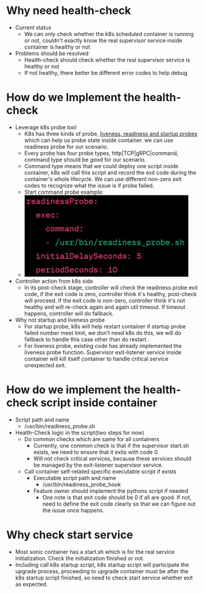 # Why need health-check
- Current status
    - We can only check whether the k8s scheduled container is running or not, couldn't exactly know the real supervisor service inside container is healthy or not
- Problems should be resolved
    - Health-check should check whether the real supervisor service is healthy or not
    - If not healthy, there better be different error codes to help debug

# How do we Implement the health-check 
- Leverage k8s probe tool
    - K8s has three kinds of probe, [liveness, readiness and startup probes](https://kubernetes.io/docs/tasks/configure-pod-container/configure-liveness-readiness-startup-probes/#define-startup-probes) which can help us probe state inside container. we can use readiness probe for our scenario.
    - Every probe has four probe types, http|TCP|gRPC|command, command type should be good for our scenario.
    - Command type means that we could deploy one script inside container, k8s will call this script and record the exit code during the container's whole lifecycle. We can use different non-zero exit codes to recognize what the issue is if probe failed.
    - Start command probe example:
    - ![](startup_probe.jpg)
- Controller action from k8s side
    - In its post-check stage, controller will check the readiness probe exit code, if the exit code is zero, controller think it's healthy, post-check will proceed. If the exit code is non-zero, controller think it's not healthy and will re-check again and again util timeout. If timeout happens, controller will do fallback.
- Why not startup and liveness probe
    - For startup probe, k8s will help restart container if startup probe failed number meet limit, we don't need k8s do this, we will do fallback to handle this case other than do restart.
    - For liveness probe, existing code has already implemented the liveness probe function. Supervisor exit-listener service inside container will kill itself container to handle critical service unexpected exit.

# How do we implement the health-check script inside container
- Script path and name
    - /usr/bin/readiness_probe.sh
- Health-Check logic in the script(two steps for now)
    - Do common checks which are same for all containers
        - Currently, one common check is that if the supervisor start.sh exists, we need to ensure that it exits with code 0.
        - Will not check critical services, because these services should be managed by the exit-listener supervisor service.
    - Call container self-related specific executable script if exists
        - Executable script path and name
            - /usr/bin/readiness_probe_hook
        - Feature owner should implement the pythons script if needed
            - One note is that exit code should be 0 if all are good. If not, need to define the exit code clearly so that we can figure out the issue once happens.

# Why check start service
- Most sonic container has a start.sh which is for the real service initialization. Check the initialization finished or not.
- Including call k8s startup script, k8s startup script will participate the upgrade process, proceeding to upgrade container must be after the k8s startup script finished, so need to check start service whether exit as expected.